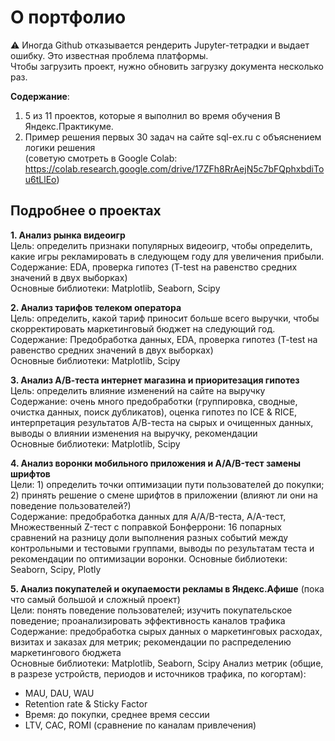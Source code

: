 # О портфолио

⚠️ Иногда Github отказывается рендерить Jupyter-тетрадки и выдает ошибку. Это известная проблема платформы. <br>
Чтобы загрузить проект, нужно обновить загрузку документа несколько раз.

**Содержание**:
1. 5 из 11 проектов, которые я выполнил во время обучения В Яндекс.Практикуме.
2. Пример решения первых 30 задач на сайте sql-ex.ru с объяснением логики решения <br>
(советую смотреть в Google Colab: https://colab.research.google.com/drive/17ZFh8RrAejN5c7bFQphxbdiTou6tLlEo)

## Подробнее о проектах

**1. Анализ рынка видеоигр** <br>
Цель: определить признаки популярных видеоигр, чтобы определить, какие игры рекламировать в следующем году для увеличения прибыли. <br>
Содержание: EDA, проверка гипотез (T-test на равенство средних значений в двух выборках) <br>
Основные библиотеки: Matplotlib, Seaborn, Scipy

**2. Анализ тарифов телеком оператора** <br>
Цель: определить, какой тариф приносит больше всего выручки, чтобы скорректировать маркетинговый бюджет на следующий год. <br>
Содержание: Предобработка данных, EDA, проверка гипотез (T-test на равенство средних значений в двух выборках) <br>
Основные библиотеки: Matplotlib, Scipy

**3. Анализ А/В-теста интернет магазина и приоритезация гипотез** <br>
Цель: определить влияние изменений на сайте на выручку <br>
Содержание: очень много предобработки (группировка, сводные, очистка данных, поиск дубликатов), оценка гипотез по ICE & RICE, интерпретация результатов А/В-теста на сырых и очищенных данных, выводы о влиянии изменения на выручку, рекомендации <br>
Основные библиотеки: Matplotlib, Scipy

**4. Анализ воронки мобильного приложения и A/A/B-тест замены шрифтов** <br>
Цели: 1) определить точки оптимизации пути пользователей до покупки; 2) принять решение о смене шрифтов в приложении (влияют ли они на поведение пользователей?) <br>
Содержание: предобработка данных для A/A/B-теста, A/A-тест, Множественный Z-тест с поправкой Бонферрони: 16 попарных сравнений на разницу доли выполнения разных событий между контрольными и тестовыми группами, выводы по результатам теста и рекомендации по оптимизации воронки.
Основные библиотеки: Seaborn, Scipy, Plotly

**5. Анализ покупателей и окупаемости рекламы в Яндекс.Афише** (пока что самый большой и сложный проект) <br>
Цели: понять поведение пользователей; изучить покупательское поведение; проанализировать эффективность каналов трафика <br>
Содержание: предобработка сырых данных о маркетинговых расходах, визитах и заказах для метрик; рекомендации по распределению маркетингового бюджета <br>
Основные библиотеки: Matplotlib, Seaborn, Scipy
Анализ метрик (общие, в разрезе устройств, периодов и источников трафика, по когортам):
+ MAU, DAU, WAU
+ Retention rate & Sticky Factor
+ Время: до покупки, среднее время сессии
+ LTV, CAC, ROMI (сравнение по каналам привлечения)
